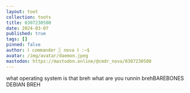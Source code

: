 ```yaml
---
layout: toot
collection: toots
title: 0307230500
date: 2024-03-07
published: true
tags: []
pinned: false
author: ⸸ commander ░ nova ⸸ :~$
avatar: /img/avatar/daemon.jpeg
mastodon: https://mastodon.online/@cmdr_nova/0307230500
---
```


what operating system is that breh what are you runnin brehBAREBONES DEBIAN BREH
